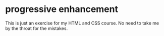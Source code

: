 # progressive enhancement
This is just an exercise for my HTML and CSS course. No need to take me by the throat for the mistakes.
